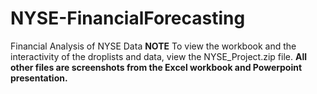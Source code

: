 # NYSE-FinancialForecasting
Financial Analysis of NYSE Data
****NOTE**** To view the workbook and the interactivity of the droplists and data, view the NYSE_Project.zip file.
**All other files are screenshots from the Excel workbook and Powerpoint presentation.**
